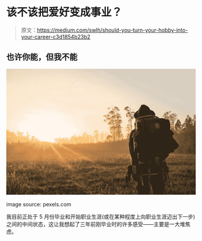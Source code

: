 # 该不该把爱好变成事业？

> 原文：<https://medium.com/swlh/should-you-turn-your-hobby-into-your-career-c3d1854b23b2>

## 也许你能，但我不能

![](img/4153a102e5439d7a75d36fd9a6adb8e1.png)

image source: pexels.com

我目前正处于 5 月份毕业和开始职业生涯(或在某种程度上向职业生涯迈出下一步)之间的中间状态，这让我想起了三年前刚毕业时的许多感受——主要是一大堆焦虑。